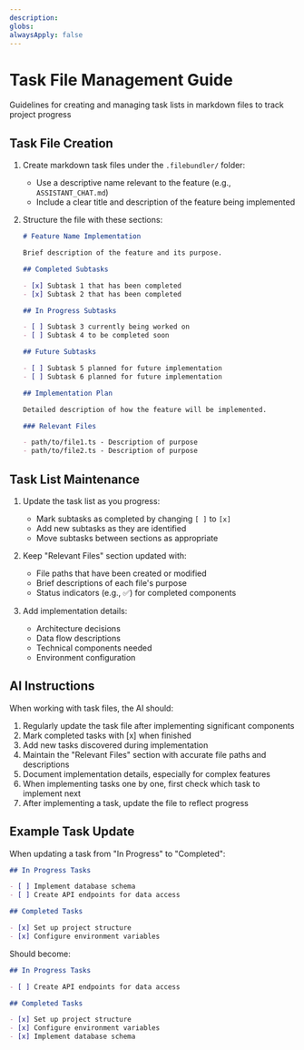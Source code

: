 ```yaml
---
description: 
globs: 
alwaysApply: false
---
```

# Task File Management Guide
<!-- https://github.com/elie222/inbox-zero/blob/main/.cursor/rules/task-list.mdc -->
Guidelines for creating and managing task lists in markdown files to track project progress

## Task File Creation

1. Create markdown task files under the `.filebundler/` folder:
   - Use a descriptive name relevant to the feature (e.g., `ASSISTANT_CHAT.md`)
   - Include a clear title and description of the feature being implemented

2. Structure the file with these sections:
   ```markdown
   # Feature Name Implementation
   
   Brief description of the feature and its purpose.
   
   ## Completed Subtasks
   
   - [x] Subtask 1 that has been completed
   - [x] Subtask 2 that has been completed
   
   ## In Progress Subtasks
   
   - [ ] Subtask 3 currently being worked on
   - [ ] Subtask 4 to be completed soon
   
   ## Future Subtasks
   
   - [ ] Subtask 5 planned for future implementation
   - [ ] Subtask 6 planned for future implementation
   
   ## Implementation Plan
   
   Detailed description of how the feature will be implemented.
   
   ### Relevant Files
   
   - path/to/file1.ts - Description of purpose
   - path/to/file2.ts - Description of purpose
   ```

## Task List Maintenance

1. Update the task list as you progress:
   - Mark subtasks as completed by changing `[ ]` to `[x]`
   - Add new subtasks as they are identified
   - Move subtasks between sections as appropriate

2. Keep "Relevant Files" section updated with:
   - File paths that have been created or modified
   - Brief descriptions of each file's purpose
   - Status indicators (e.g., ✅) for completed components

3. Add implementation details:
   - Architecture decisions
   - Data flow descriptions
   - Technical components needed
   - Environment configuration

## AI Instructions

When working with task files, the AI should:

1. Regularly update the task file after implementing significant components
2. Mark completed tasks with [x] when finished
3. Add new tasks discovered during implementation
4. Maintain the "Relevant Files" section with accurate file paths and descriptions
5. Document implementation details, especially for complex features
6. When implementing tasks one by one, first check which task to implement next
7. After implementing a task, update the file to reflect progress

## Example Task Update

When updating a task from "In Progress" to "Completed":

```markdown
## In Progress Tasks

- [ ] Implement database schema
- [ ] Create API endpoints for data access

## Completed Tasks

- [x] Set up project structure
- [x] Configure environment variables
```

Should become:

```markdown
## In Progress Tasks

- [ ] Create API endpoints for data access

## Completed Tasks

- [x] Set up project structure
- [x] Configure environment variables
- [x] Implement database schema
```